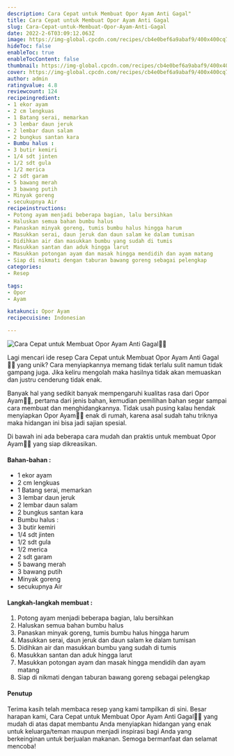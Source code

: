 ```yaml
---
description: Cara Cepat untuk Membuat Opor Ayam Anti Gagal"
title: Cara Cepat untuk Membuat Opor Ayam Anti Gagal
slug: Cara-Cepat-untuk-Membuat-Opor-Ayam-Anti-Gagal
date: 2022-2-6T03:09:12.063Z
image: https://img-global.cpcdn.com/recipes/cb4e0bef6a9abaf9/400x400cq70/photo.jpg
hideToc: false
enableToc: true
enableTocContent: false
thumbnail: https://img-global.cpcdn.com/recipes/cb4e0bef6a9abaf9/400x400cq70/photo.jpg
cover: https://img-global.cpcdn.com/recipes/cb4e0bef6a9abaf9/400x400cq70/photo.jpg
author: admin
ratingvalue: 4.8
reviewcount: 124
recipeingredient:
- 1 ekor ayam
- 2 cm lengkuas
- 1 Batang serai, memarkan
- 3 lembar daun jeruk
- 2 lembar daun salam
- 2 bungkus santan kara
- Bumbu halus :
- 3 butir kemiri
- 1/4 sdt jinten
- 1/2 sdt gula
- 1/2 merica
- 2 sdt garam
- 5 bawang merah
- 3 bawang putih
- Minyak goreng
- secukupnya Air
recipeinstructions:
- Potong ayam menjadi beberapa bagian, lalu bersihkan
- Haluskan semua bahan bumbu halus
- Panaskan minyak goreng, tumis bumbu halus hingga harum
- Masukkan serai, daun jeruk dan daun salam ke dalam tumisan
- Didihkan air dan masukkan bumbu yang sudah di tumis
- Masukkan santan dan aduk hingga larut
- Masukkan potongan ayam dan masak hingga mendidih dan ayam matang
- Siap di nikmati dengan taburan bawang goreng sebagai pelengkap
categories:
- Resep

tags:
- Opor
- Ayam

katakunci: Opor Ayam
recipecuisine: Indonesian

---
```


![Cara Cepat untuk Membuat Opor Ayam Anti Gagal👩‍🍳](https://img-global.cpcdn.com/recipes/cb4e0bef6a9abaf9/400x400cq70/photo.jpg)

Lagi mencari ide resep Cara Cepat untuk Membuat Opor Ayam Anti Gagal👩‍🍳 yang unik? Cara menyiapkannya memang tidak terlalu sulit namun tidak gampang juga. Jika keliru mengolah maka hasilnya tidak akan memuaskan dan justru cenderung tidak enak.

Banyak hal yang sedikit banyak mempengaruhi kualitas rasa dari Opor Ayam👩‍🍳, pertama dari jenis bahan, kemudian pemilihan bahan segar sampai cara membuat dan menghidangkannya. Tidak usah pusing kalau hendak menyiapkan Opor Ayam👩‍🍳 enak di rumah, karena asal sudah tahu triknya maka hidangan ini bisa jadi sajian spesial.

Di bawah ini ada beberapa cara mudah dan praktis untuk membuat Opor Ayam👩‍🍳 yang siap dikreasikan.

<!--inarticleads1-->

#### Bahan-bahan :

- 1 ekor ayam
- 2 cm lengkuas
- 1 Batang serai, memarkan
- 3 lembar daun jeruk
- 2 lembar daun salam
- 2 bungkus santan kara
- Bumbu halus :
- 3 butir kemiri
- 1/4 sdt jinten
- 1/2 sdt gula
- 1/2 merica
- 2 sdt garam
- 5 bawang merah
- 3 bawang putih
- Minyak goreng
- secukupnya Air

<!--inarticleads2-->

#### Langkah-langkah membuat :

1. Potong ayam menjadi beberapa bagian, lalu bersihkan
1. Haluskan semua bahan bumbu halus
1. Panaskan minyak goreng, tumis bumbu halus hingga harum
1. Masukkan serai, daun jeruk dan daun salam ke dalam tumisan
1. Didihkan air dan masukkan bumbu yang sudah di tumis
1. Masukkan santan dan aduk hingga larut
1. Masukkan potongan ayam dan masak hingga mendidih dan ayam matang
1. Siap di nikmati dengan taburan bawang goreng sebagai pelengkap

#### Penutup

Terima kasih telah membaca resep yang kami tampilkan di sini. Besar harapan kami, Cara Cepat untuk Membuat Opor Ayam Anti Gagal👩‍🍳 yang mudah di atas dapat membantu Anda menyiapkan hidangan yang enak untuk keluarga/teman maupun menjadi inspirasi bagi Anda yang berkeinginan untuk berjualan makanan. Semoga bermanfaat dan selamat mencoba!